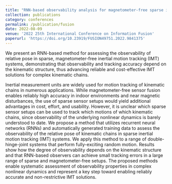 ```yaml
---
title: "RNN-based observability analysis for magnetometer-free sparse inertial motion tracking"
collection: publications
category: conferences
permalink: /publication/fusion
date: 2022-08-09
venue: '2022 25th International Conference on Information Fusion'
paperurl: 'https://doi.org/10.23919/FUSION49751.2022.9841375'
---
```


We present an RNN-based method for assessing the observability of relative pose in sparse, magnetometer-free inertial motion tracking (IMT) systems, demonstrating that observability and tracking accuracy depend on the kinematic structure, thus advancing reliable and cost-effective IMT solutions for complex kinematic chains.

Inertial measurement units are widely used for motion tracking of kinematic chains in numerous applications. 
While magnetometer-free sensor fusion enables reliably high accuracy in indoor environments and near magnetic disturbances, the use of sparse sensor setups would yield additional advantages in cost, effort, and usability. However, it is unclear which sparse sensor setups can be used to track which motions of which kinematic chains, since observability of the underlying nonlinear dynamics is barely understood to date. 
We propose a method that utilizes recurrent neural networks (RNNs) and automatically generated training data to assess the observability of the relative pose of kinematic chains in sparse inertial motion tracking (IMT) systems.
We apply this method to a range of double-hinge-joint systems that perform fully-exciting random motion. 
Results show how the degree of observability depends on the kinematic structure and that RNN-based observers can achieve small tracking errors in a large range of sparse and magnetometer-free setups.
The proposed methods enable systematic assessment of observability properties in complex nonlinear dynamics and represent a key step toward enabling reliably accurate and non-restrictive IMT solutions.